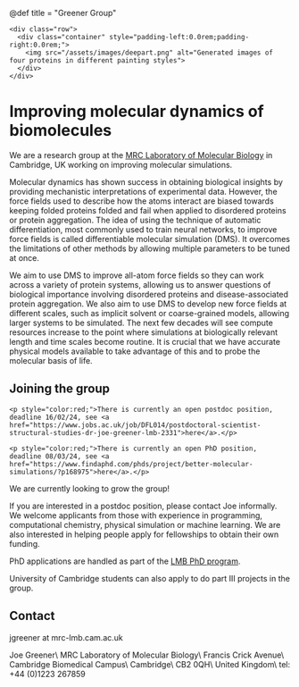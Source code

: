 @def title = "Greener Group"

~~~
<div class="row">
  <div class="container" style="padding-left:0.0rem;padding-right:0.0rem;">
    <img src="/assets/images/deepart.png" alt="Generated images of four proteins in different painting styles">
  </div>
</div>
~~~

# Improving molecular dynamics of biomolecules

We are a research group at the [MRC Laboratory of Molecular Biology](https://www2.mrc-lmb.cam.ac.uk) in Cambridge, UK working on improving molecular simulations.

Molecular dynamics has shown success in obtaining biological insights by providing mechanistic interpretations of experimental data. However, the force fields used to describe how the atoms interact are biased towards keeping folded proteins folded and fail when applied to disordered proteins or protein aggregation. The idea of using the technique of automatic differentiation, most commonly used to train neural networks, to improve force fields is called differentiable molecular simulation (DMS). It overcomes the limitations of other methods by allowing multiple parameters to be tuned at once.

We aim to use DMS to improve all-atom force fields so they can work across a variety of protein systems, allowing us to answer questions of biological importance involving disordered proteins and disease-associated protein aggregation. We also aim to use DMS to develop new force fields at different scales, such as implicit solvent or coarse-grained models, allowing larger systems to be simulated. The next few decades will see compute resources increase to the point where simulations at biologically relevant length and time scales become routine. It is crucial that we have accurate physical models available to take advantage of this and to probe the molecular basis of life.

## Joining the group

~~~
<p style="color:red;">There is currently an open postdoc position, deadline 16/02/24, see <a href="https://www.jobs.ac.uk/job/DFL014/postdoctoral-scientist-structural-studies-dr-joe-greener-lmb-2331">here</a>.</p>
~~~

~~~
<p style="color:red;">There is currently an open PhD position, deadline 08/03/24, see <a href="https://www.findaphd.com/phds/project/better-molecular-simulations/?p168975">here</a>.</p>
~~~

We are currently looking to grow the group!

If you are interested in a postdoc position, please contact Joe informally.
We welcome applicants from those with experience in programming, computational chemistry, physical simulation or machine learning.
We are also interested in helping people apply for fellowships to obtain their own funding.

PhD applications are handled as part of the [LMB PhD program](https://www2.mrc-lmb.cam.ac.uk/students/international-phd-programme).

University of Cambridge students can also apply to do part III projects in the group.

## Contact

jgreener at mrc-lmb.cam.ac.uk

Joe Greener\\
MRC Laboratory of Molecular Biology\\
Francis Crick Avenue\\
Cambridge Biomedical Campus\\
Cambridge\\
CB2 0QH\\
United Kingdom\\
tel: +44 (0)1223 267859
